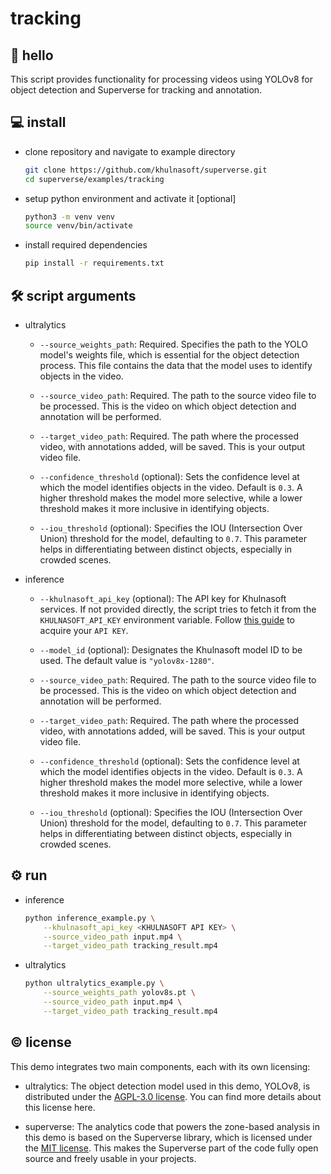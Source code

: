 # tracking

## 👋 hello

This script provides functionality for processing videos using YOLOv8 for object
detection and Superverse for tracking and annotation.

## 💻 install

- clone repository and navigate to example directory

  ```bash
  git clone https://github.com/khulnasoft/superverse.git
  cd superverse/examples/tracking
  ```

- setup python environment and activate it \[optional\]

  ```bash
  python3 -m venv venv
  source venv/bin/activate
  ```

- install required dependencies

  ```bash
  pip install -r requirements.txt
  ```

## 🛠️ script arguments

- ultralytics

  - `--source_weights_path`: Required. Specifies the path to the YOLO model's weights
    file, which is essential for the object detection process. This file contains the data
    that the model uses to identify objects in the video.

  - `--source_video_path`: Required. The path to the source video file to be processed.
    This is the video on which object detection and annotation will be performed.

  - `--target_video_path`: Required. The path where the processed video, with annotations
    added, will be saved. This is your output video file.

  - `--confidence_threshold` (optional): Sets the confidence level at which the model
    identifies objects in the video. Default is `0.3`. A higher threshold makes the model
    more selective, while a lower threshold makes it more inclusive in identifying objects.

  - `--iou_threshold` (optional): Specifies the IOU (Intersection Over Union) threshold
    for the model, defaulting to `0.7`. This parameter helps in differentiating between
    distinct objects, especially in crowded scenes.

- inference

  - `--khulnasoft_api_key` (optional): The API key for Khulnasoft services. If not provided
    directly, the script tries to fetch it from the `KHULNASOFT_API_KEY` environment
    variable. Follow [this guide](https://docs.khulnasoft.com/api-reference/authentication#retrieve-an-api-key)
    to acquire your `API KEY`.

  - `--model_id` (optional): Designates the Khulnasoft model ID to be used. The default
    value is `"yolov8x-1280"`.

  - `--source_video_path`: Required. The path to the source video file to be processed.
    This is the video on which object detection and annotation will be performed.

  - `--target_video_path`: Required. The path where the processed video, with annotations
    added, will be saved. This is your output video file.

  - `--confidence_threshold` (optional): Sets the confidence level at which the model
    identifies objects in the video. Default is `0.3`. A higher threshold makes the model
    more selective, while a lower threshold makes it more inclusive in identifying objects.

  - `--iou_threshold` (optional): Specifies the IOU (Intersection Over Union) threshold
    for the model, defaulting to `0.7`. This parameter helps in differentiating between
    distinct objects, especially in crowded scenes.

## ⚙️ run

- inference

  ```bash
  python inference_example.py \
      --khulnasoft_api_key <KHULNASOFT API KEY> \
      --source_video_path input.mp4 \
      --target_video_path tracking_result.mp4
  ```

- ultralytics

  ```bash
  python ultralytics_example.py \
      --source_weights_path yolov8s.pt \
      --source_video_path input.mp4 \
      --target_video_path tracking_result.mp4
  ```

## © license

This demo integrates two main components, each with its own licensing:

- ultralytics: The object detection model used in this demo, YOLOv8, is distributed
  under the [AGPL-3.0 license](https://github.com/ultralytics/ultralytics/blob/main/LICENSE).
  You can find more details about this license here.

- superverse: The analytics code that powers the zone-based analysis in this demo is
  based on the Superverse library, which is licensed under the
  [MIT license](https://github.com/khulnasoft/superverse/blob/develop/LICENSE.md). This
  makes the Superverse part of the code fully open source and freely usable in your
  projects.
